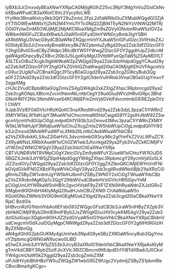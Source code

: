IyBXb3JrZmxvdyBEaXNwYXRjaCA0MjIgRGlhZ25vc3RpY3MgYnVuZGxlCkNvbXBsaWFudCB3aXRoIC9Vc2Vycy9zLWE tYy9kb3RmaWxlcy9kb3QtY29uZmlnL2FpL2d1aWRlbGluZXMubWQgdGI3ZjAzYTI5OWEwMWIxYjZkN2M4YmU1YTc0NjQ2ZjBiNTEyN2NiYzViNWQ2MTRjOGI0YzIwZmM5OWJjMjE2MjAKClRoaXMgZm9sZGVyIGNvbnRhaW5zIGV2aWRlbmNlIGFuZCBzdXBwb3J0aW5nIGFydGlmYWN0cyBmb3IgYSBH aXRIdWIgU3VwcG9ydCB0aWNrZXQgcmVnYXJkaW5nIGFuIGlzc3VlIHdoZXJlIG5ldyB3b3JrZmxvdyBmaWxlcyBkZWZpbmluZyBgd29ya2Zsb3dfZGlzcGF0Y2hgIGRvIG5vdCByZWdpc3RlciBtYW51YWwgZGlzcGF0Y2ggdHJpZ2dlcnMgaW4gdGhpcyByZXBvc2l0b3J5LgoKIyMgU3VtbWFyeQpTaW5jZSAyMDI1LTA5LTExOiBuZXcgb3IgbW9kaWZpZWQgd29ya2Zsb3dzIHdpdGggYCAud29ya2Zsb3dfZGlzcGF0Y2hgIGFkZGVkIGZhaWwgd2l0aCA0MjIgKEhUVFAgcmVzcG9uc2UgIkFuZCBnaXQgc2F5cyB0aGUgd29ya2Zsb3cgZG9lcyBub3Qg aGF2ZSAid29ya2Zsb3dfZGlzcGF0Y2giIClldmVuIHRob3VnaCB0aGUgYmxvY2sgaXMg cHJlc2VudCBpbiB0aGUgZmlsZS4gQW4gb2xkZXIgZXhpc3Rpbmcgd29ya2Zsb3cgKGNpLXBlcmZvcm1hbmNlLnltbCkgY29udGludWVzIHRvIGRpc3BhdGNoIHN1Y2Nlc3NmdWxseS4KCiMjIEFmZmVjdGVkIFdvcmtmbG93IEZpbGVzI ChWY XJpb3VzIEF0dGVtcHRzKQotIC5naXRodWIvd29ya2Zsb3dzL3pzaC1iYWRnZXMtYW5kLW1ldHJpY3MueW1sIChvcmlnaW5hbCwgdG91Y2gsIHJlbW92ZSwgcmVjcmVhdGUpCi0gLmdpdGh1Yi93b3JrZmxvd3Mvc3pzaC1iYWRnZXMtYW5kLW1ldHJpY3MtdjIueW1sIChuZXcgZmlsZW5hbWUpCi0gLmdpdGh1Yi93b3JrZmxvd3MvbWFudWFsLXNtb2tlLnltbCAobWluaW1hbCBz a2VsZXRvbikKLSAuZ2l0aHViL3dvcmtmbG93cy96c2gtYmFkZ2VzLWFuZC1tZXRyaWNzLXRlbXAueW1sICh0ZW1wb3Jhcnkgd29ya2Fyb3VuZCkKCiMjIFVuYWZmZWN0ZWQgV29ya2Zsb3dzIChEaXNwYXRja CBTVUNDRVNTRVMpCi0gY2ktcGVyZm9ybWFuY2UueW1sIChtuYW1lOiJDSSBQZXJmb3JtYW5jZSIpIHdpdGggYW4gZXhpc3RpbmcgY29ycmVjdGx5LXJlZ2lzdGVyZWQgd29ya2Zsb3dfZGlzcGF0Y2ggZXZlbnQKCiMjIERlYnVnIFNlbGVjdGVkIFN0ZXBzIFRyaWVkCi0gV29ya2Zsb3cgIlRvdWNoIiBjb21taXRzCi0gRmlsZSByZW1vdmUgYW5kIHJlbmFtZSByZWN5Y2xlCi0gTWluaW1hbCBz a2VsZXRvbnMgKGp1c3QgY29tbWVudCBwbHVzIGVtcHR5IGpvYnM pCi0gUmUtYWRkaW5nIHB1c2gvcHVsbF9yZXF1ZXN0IHRyaWdnZXJzIGRvZXMgbm90IGhlbHAKIyMgQ29udHJvbCBUZXN0I ChXaWduaW5n KQotIGNoZWNrb3V0IG9mIGEgMGxkZXIgd29ya2Zsb3cgd2l0aCBkaXNwYXRjaC BzdGls bHBvcnRzIG1hbnVhbAotIEFsbG93ZWQgcGFzdCB3b3JraW5nIHByZXZpb3VzbHkKCiMjIFByb29mIE9mIFByb2JsZW0gKElucHV0cykKMS4gV29ya2Zsb3dzIGluIGxpc3Qgbm90IHJlZ2lzdGVyaW5nIG1hbnVhbCBkaXNwYXRjaCBldmVudCwgcmV0dXJuIDQyMgpCNNWgd29ya2Zsb3dfZGlzcGF0Y2g6IHt9IGlzIHByZXNlbnQg aW4gdGhlIGZpbGUKMy4gUmVwb3NpdG9yeSBzZXR0aW5ncyBub3QgYmxvY2tpbmcgQWN0aW9ucwo0LiBD aS1wZXJmb3JtYW5jZS53b3JrcyB3aXRoIG1hbnVhbCBkaXNwYXRjaAoKIyMgTmV4dCBBY3Rpb25zIFJlcXVlc3RlZCBmcm9tIEdpdEh1YiBTdXBwb3J0CkxlYW4gcmUtaW5kZXggd29ya2Zsb3cgZmlsZXM uIFJldHVybiBhIHBsYW5uZWQgZW1wbG95ZWUgc2VydmljZSByZS1pbmRleCBvciBmaXgKCgo=